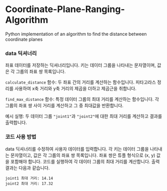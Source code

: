 # Coordinate-Plane-Ranging-Algorithm
Python implementation of an algorithm to find the distance between coordinate planes 

### data 딕셔너리
 좌표 데이터를 저장하는 딕셔너리입니다. 키는 데이터 그룹을 나타내는 문자열이며, 값은 각 그룹의 좌표 쌍 목록입니다.

`calculate_distance` 함수: 두 좌표 간의 거리를 계산하는 함수입니다. 피타고라스 정리를 사용하여 x축 거리와 y축 거리의 제곱을 더하고 제곱근을 취합니다.

`find_max_distance` 함수: 특정 데이터 그룹의 최대 거리를 계산하는 함수입니다. 각 그룹의 좌표 쌍 사이 거리를 계산하고 그 중 최대값을 반환합니다.

예시 실행: 두 데이터 그룹 `"joint1"`과 `"joint2"`에 대한 최대 거리를 계산하고 결과를 출력합니다.

### 코드 사용 방법
data 딕셔너리를 수정하여 사용자 데이터를 입력합니다. 각 키는 데이터 그룹을 나타내는 문자열이고, 값은 각 그룹의 좌표 쌍 목록입니다. 좌표 쌍은 튜플 형식으로 (x, y) 값을 포함해야 합니다.
코드를 실행하여 각 데이터 그룹의 최대 거리를 계산합니다. 출력 결과는 다음과 같습니다.
```
joint1 최대 거리: 14.14
joint2 최대 거리: 17.32
```